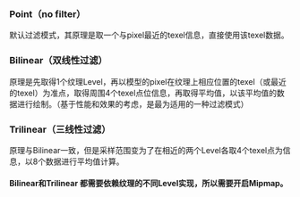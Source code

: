 ### Point（no filter）
默认过滤模式，其原理是取一个与pixel最近的texel信息，直接使用该texel数据。

### Bilinear（双线性过滤）
原理是先取得1个纹理Level，再以模型的pixel在纹理上相应位置的texel（或最近的texel）为准点，取得周围4个texel点位信息，再取得平均值，以该平均值的数据进行绘制。（基于性能和效果的考虑，是最为适用的一种过滤模式）


### Trilinear（三线性过滤）
原理与Bilinear一致，但是采样范围变为了在相近的两个Level各取4个texel点为信息，以8个数据进行平均值计算。



#### Bilinear和Trilinear 都需要依赖纹理的不同Level实现，所以需要开启Mipmap。
